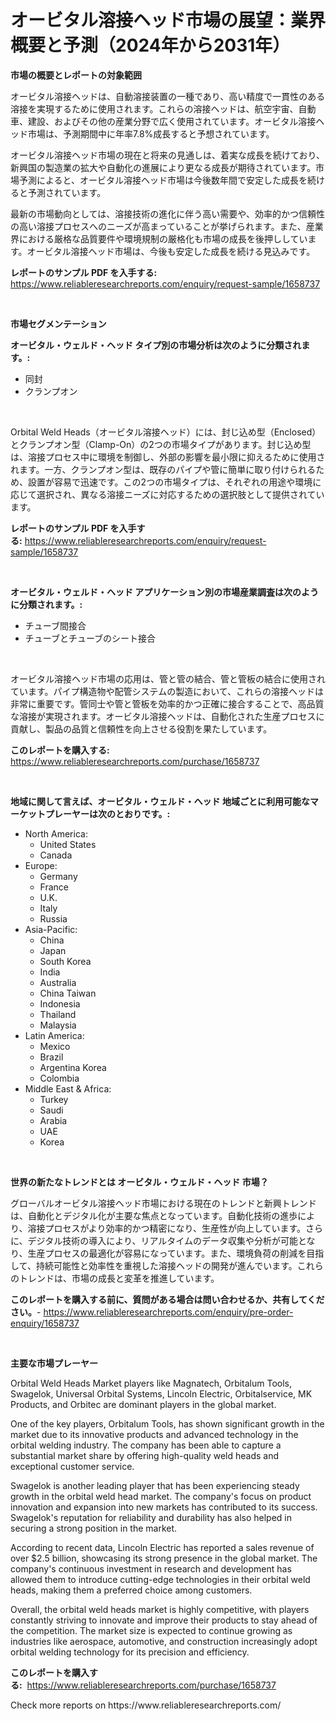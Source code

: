 <p><h1>オービタル溶接ヘッド市場の展望：業界概要と予測（2024年から2031年）</h1></p><p><strong>市場の概要とレポートの対象範囲</strong></p>
<p><p>オービタル溶接ヘッドは、自動溶接装置の一種であり、高い精度で一貫性のある溶接を実現するために使用されます。これらの溶接ヘッドは、航空宇宙、自動車、建設、およびその他の産業分野で広く使用されています。オービタル溶接ヘッド市場は、予測期間中に年率7.8%成長すると予想されています。</p><p>オービタル溶接ヘッド市場の現在と将来の見通しは、着実な成長を続けており、新興国の製造業の拡大や自動化の進展により更なる成長が期待されています。市場予測によると、オービタル溶接ヘッド市場は今後数年間で安定した成長を続けると予測されています。</p><p>最新の市場動向としては、溶接技術の進化に伴う高い需要や、効率的かつ信頼性の高い溶接プロセスへのニーズが高まっていることが挙げられます。また、産業界における厳格な品質要件や環境規制の厳格化も市場の成長を後押ししています。オービタル溶接ヘッド市場は、今後も安定した成長を続ける見込みです。</p></p>
<p><strong>レポートのサンプル PDF を入手する:</strong> <a href="https://www.reliableresearchreports.com/enquiry/request-sample/1658737">https://www.reliableresearchreports.com/enquiry/request-sample/1658737</a></p>
<p>&nbsp;</p>
<p><strong>市場セグメンテーション</strong></p>
<p><strong>オービタル・ウェルド・ヘッド タイプ別の市場分析は次のように分類されます。:</strong></p>
<p><ul><li>同封</li><li>クランプオン</li></ul></p>
<p>&nbsp;</p>
<p><p>Orbital Weld Heads（オービタル溶接ヘッド）には、封じ込め型（Enclosed）とクランプオン型（Clamp-On）の2つの市場タイプがあります。封じ込め型は、溶接プロセス中に環境を制御し、外部の影響を最小限に抑えるために使用されます。一方、クランプオン型は、既存のパイプや管に簡単に取り付けられるため、設置が容易で迅速です。この2つの市場タイプは、それぞれの用途や環境に応じて選択され、異なる溶接ニーズに対応するための選択肢として提供されています。</p></p>
<p><strong>レポートのサンプル PDF を入手する:</strong>&nbsp;<a href="https://www.reliableresearchreports.com/enquiry/request-sample/1658737">https://www.reliableresearchreports.com/enquiry/request-sample/1658737</a></p>
<p>&nbsp;</p>
<p><strong> オービタル・ウェルド・ヘッド アプリケーション別の市場産業調査は次のように分類されます。:</strong></p>
<p><ul><li>チューブ間接合</li><li>チューブとチューブのシート接合</li></ul></p>
<p>&nbsp;</p>
<p><p>オービタル溶接ヘッド市場の応用は、管と管の結合、管と管板の結合に使用されています。パイプ構造物や配管システムの製造において、これらの溶接ヘッドは非常に重要です。管同士や管と管板を効率的かつ正確に接合することで、高品質な溶接が実現されます。オービタル溶接ヘッドは、自動化された生産プロセスに貢献し、製品の品質と信頼性を向上させる役割を果たしています。</p></p>
<p><strong>このレポートを購入する:</strong>&nbsp; <a href="https://www.reliableresearchreports.com/purchase/1658737">https://www.reliableresearchreports.com/purchase/1658737</a></p>
<p>&nbsp;</p>
<p><strong>地域に関して言えば、オービタル・ウェルド・ヘッド 地域ごとに利用可能なマーケットプレーヤーは次のとおりです。:</strong></p>
<p><ul>
    <li>
        North America:
        <ul>
            <li>United States</li>
            <li>Canada</li>
        </ul>
    </li>
    <li>
        Europe:
        <ul>
            <li>Germany</li>
            <li>France</li>
            <li>U.K.</li>
            <li>Italy</li>
            <li>Russia</li>
        </ul>
    </li>
    <li>
        Asia-Pacific:
        <ul>
            <li>China</li>
            <li>Japan</li>
            <li>South Korea</li>
            <li>India</li>
            <li>Australia</li>
            <li>China Taiwan</li>
            <li>Indonesia</li>
            <li>Thailand</li>
            <li>Malaysia</li>
        </ul>
    </li>
    <li>
        Latin America:
        <ul>
            <li>Mexico</li>
            <li>Brazil</li>
            <li>Argentina Korea</li>
            <li>Colombia</li>
        </ul>
    </li>
    <li>
        Middle East & Africa:
        <ul>
            <li>Turkey</li>
            <li>Saudi</li>
            <li>Arabia</li>
            <li>UAE</li>
            <li>Korea</li>
        </ul>
    </li>
    </ul></p>
<p>&nbsp;</p>
<p><strong>世界の新たなトレンドとは オービタル・ウェルド・ヘッド 市場？</strong></p>
<p><p>グローバルオービタル溶接ヘッド市場における現在のトレンドと新興トレンドは、自動化とデジタル化が主要な焦点となっています。自動化技術の進歩により、溶接プロセスがより効率的かつ精密になり、生産性が向上しています。さらに、デジタル技術の導入により、リアルタイムのデータ収集や分析が可能となり、生産プロセスの最適化が容易になっています。また、環境負荷の削減を目指して、持続可能性と効率性を重視した溶接ヘッドの開発が進んでいます。これらのトレンドは、市場の成長と変革を推進しています。</p></p>
<p><strong>このレポートを購入する前に、質問がある場合は問い合わせるか、共有してください。</strong>- <a href="https://www.reliableresearchreports.com/enquiry/pre-order-enquiry/1658737">https://www.reliableresearchreports.com/enquiry/pre-order-enquiry/1658737</a></p>
<p>&nbsp;</p>
<p><strong>主要な市場プレーヤー</strong></p>
<p><p>Orbital Weld Heads Market players like Magnatech, Orbitalum Tools, Swagelok, Universal Orbital Systems, Lincoln Electric, Orbitalservice, MK Products, and Orbitec are dominant players in the global market.</p><p>One of the key players, Orbitalum Tools, has shown significant growth in the market due to its innovative products and advanced technology in the orbital welding industry. The company has been able to capture a substantial market share by offering high-quality weld heads and exceptional customer service.</p><p>Swagelok is another leading player that has been experiencing steady growth in the orbital weld head market. The company's focus on product innovation and expansion into new markets has contributed to its success. Swagelok's reputation for reliability and durability has also helped in securing a strong position in the market.</p><p>According to recent data, Lincoln Electric has reported a sales revenue of over $2.5 billion, showcasing its strong presence in the global market. The company's continuous investment in research and development has allowed them to introduce cutting-edge technologies in their orbital weld heads, making them a preferred choice among customers.</p><p>Overall, the orbital weld heads market is highly competitive, with players constantly striving to innovate and improve their products to stay ahead of the competition. The market size is expected to continue growing as industries like aerospace, automotive, and construction increasingly adopt orbital welding technology for its precision and efficiency.</p></p>
<p><strong>このレポートを購入する:</strong>&nbsp;&nbsp;<a href="https://www.reliableresearchreports.com/purchase/1658737">https://www.reliableresearchreports.com/purchase/1658737</a></p>
<p>Check more reports on https://www.reliableresearchreports.com/</p>
